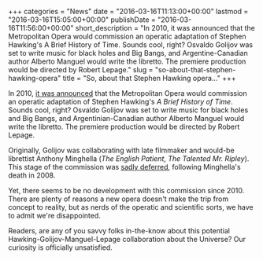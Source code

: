 +++
categories = "News"
date = "2016-03-16T11:13:00+00:00"
lastmod = "2016-03-16T15:05:00+00:00"
publishDate = "2016-03-16T11:56:00+00:00"
short_description = "In 2010, it was announced that the Metropolitan Opera would commission an operatic adaptation of Stephen Hawking&#039;s A Brief History of Time. Sounds cool, right? Osvaldo Golijov was set to write music for black holes and Big Bangs, and Argentine-Canadian author Alberto Manguel would write the libretto. The premiere production would be directed by Robert Lepage."
slug = "so-about-that-stephen-hawking-opera"
title = "So, about that Stephen Hawking opera..."
+++

In 2010, [it was announced](http://www.gramilano.com/2010/12/a-brief-history-of-time-the-opera/) that the Metropolitan Opera would commission an operatic adaptation of Stephen Hawking's *A Brief History of Time*. Sounds cool, right? Osvaldo Golijov was set to write music for black holes and Big Bangs, and Argentinian-Canadian author Alberto Manguel would write the libretto. The premiere production would be directed by Robert Lepage.

Originally, Golijov was collaborating with late filmmaker and would-be librettist Anthony Minghella (*The English Patient*, *The Talented Mr. Ripley*). This stage of the commission was [sadly deferred](http://www.operanews.com/Opera_News_Magazine/2013/10/News/Met_New_Works.html), following Minghella's death in 2008. 

Yet, there seems to be no development with this commission since 2010. There are plenty of reasons a new opera doesn't make the trip from concept to reality, but as nerds of the operatic and scientific sorts, we have to admit we're disappointed.

Readers, are any of you savvy folks in-the-know about this potential Hawking-Golijov-Manguel-Lepage collaboration about the Universe? Our curiosity is officially unsatisfied.

